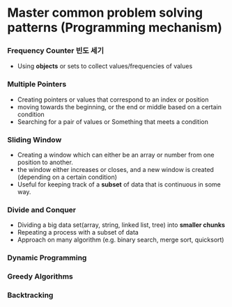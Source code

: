 # Master common problem solving patterns (Programming mechanism)

### Frequency Counter 빈도 세기

- Using **objects** or sets to collect values/frequencies of values

### Multiple Pointers

- Creating pointers or values that correspond to an index or position
- moving towards the beginning, or the end or middle based on a certain condition
- Searching for a pair of values or Something that meets a condition

### Sliding Window

- Creating a window which can either be an array or number from one position to another.
- the window either increases or closes, and a new window is created (depending on a certain condition)
- Useful for keeping track of a **subset** of data that is continuous in some way.

### Divide and Conquer

- Dividing a big data set(array, string, linked list, tree) into **smaller chunks**
- Repeating a process with a subset of data
- Approach on many algorithm (e.g. binary search, merge sort, quicksort)

### Dynamic Programming

### Greedy Algorithms

### Backtracking
